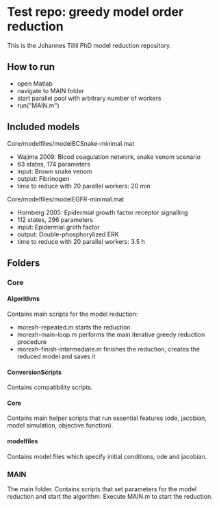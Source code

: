# Test repo: greedy model order reduction

This is the Johannes Tillil PhD model reduction repository.

## How to run

 - open Matlab
 - navigate to MAIN folder
 - start parallel pool with arbitrary number of workers
 - run("MAIN.m")

## Included models

Core/modelfiles/modelBCSnake-minimal.mat
 - Wajima 2009: Blood coagulation network, snake venom scenario
 - 63 states, 174 parameters
 - input: Brown snake venom
 - output: Fibrinogen
 - time to reduce with 20 parallel workers: 20 min

Core/modelfiles/modelEGFR-minimal.mat
 - Hornberg 2005: Epidermial growth factor receptor signalling
 - 112 states, 296 parameters
 - input: Epidermial groth factor
 - output: Double-phosphorylized ERK
 - time to reduce with 20 parallel workers: 3.5 h

## Folders

### Core

#### Algorithms

Contains main scripts for the model reduction:
 - morexh-repeated.m starts the reduction
 - morexh-main-loop.m performs the main iterative greedy reduction procedure
 - morexh-finish-intermediate.m finishes the reduction, creates the reduced model and saves it

#### ConversionScripts

Contains compatibility scripts.

#### Core

Contains main helper scripts that run essential features (ode, jacobian, model simulation, objective function).

#### modelfiles

Contains model files which specify initial conditions, ode and jacobian.

### MAIN

The main folder. Contains scripts that set parameters for the model reduction and start the algorithm. Execute MAIN.m to start the reduction.